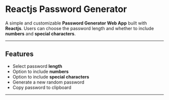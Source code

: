 # Reactjs Password Generator

A simple and customizable **Password Generator Web App** built with **Reactjs**. Users can choose the password length and whether to include **numbers** and **special characters**.

---

## Features

- Select password **length**
- Option to include **numbers**
- Option to include **special characters**
- Generate a new random password
- Copy password to clipboard

---
